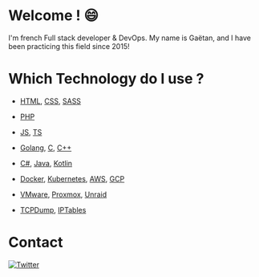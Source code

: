 # Welcome ! 😄
I'm french Full stack developer & DevOps.
My name is Gaëtan, and I have been practicing this field since 2015!

# Which Technology do I use ?
- [HTML](https://developer.mozilla.org/fr/docs/Web/HTML), [CSS](https://developer.mozilla.org/fr/docs/Web/CSS), [SASS](https://sass-lang.com/)
- [PHP](https://www.php.net/)
- [JS](https://developer.mozilla.org/fr/docs/Web/JavaScript), [TS](https://www.typescriptlang.org/)
- [Golang](https://golang.org/), [C](https://fr.wikipedia.org/wiki/C_(langage)), [C++](https://fr.wikipedia.org/wiki/C++)
- [C#](https://fr.wikipedia.org/wiki/C_sharp), [Java](https://www.java.com/fr/), [Kotlin](https://kotlinlang.org/)

- [Docker](https://www.docker.com/), [Kubernetes](https://kubernetes.io/), [AWS](https://aws.amazon.com/), [GCP](https://cloud.google.com/)
- [VMware](https://www.vmware.com/), [Proxmox](https://www.proxmox.com/), [Unraid](https://unraid.net/)
- [TCPDump](https://fr.wikipedia.org/wiki/Tcpdump), [IPTables](https://fr.wikipedia.org/wiki/Iptables)

# Contact
[![Twitter](https://img.shields.io/badge/twitter-%231DA1F2.svg?&style=for-the-badge&logo=twitter&logoColor=white)](https://twitter.com/Gaetan_Off)
